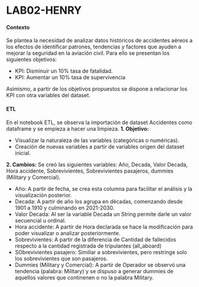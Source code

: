 # LAB02-HENRY

#### Contexto
Se plantea la necesidad de analizar datos históricos de accidentes aéreos a los efectos de identificar patrones, tendencias y factores que ayuden a mejorar la seguridad en la aviación civil.
Para ello se presentan los siguientes objetivos:
- KPI: Disminuir un 10% tasa de fatalidad.
- KPI: Aumentar un 10% tasa de supervivencia

Asimismo, a partir de los objetivos propuestos se dispone a relacionar los KPI con otra variables del dataset.

#### ETL
En el notebook ETL, se observa la importación de dataset Accidentes como dataframe y se empieza a hacer una limpieza.
**1. Objetivo:**
- Visualizar la naturaleza de las variables (categóricas o numéricas).
- Creación de nuevas variables a partir de variables origen del dataset inicial.

**2. Cambios:** Se creó las siguientes variables: Año, Decada, Valor Decada, Hora accidente, Sobrevivientes, Sobrevivientes pasajeros, dummies (Military y Comercial).
- Año: A partir de fecha, se crea esta columna para facilitar el análisis y la visualización posterior.
- Decada: A partir de año los agrupa en décadas, comenzando desde 1901 a 1910 y culminando en 2021-2030.
- Valor Decada: Al ser la variable Decada un String permite darle un valor secuencial u ordinal.
- Hora accidente: A partir de Hora declarada se hace la modificación para poder visualizar o analizar posteriormente.
- Sobrevivientes: A partir de la diferencia de Cantidad de fallecidos respecto a la cantidad registrada de tripulantes (all_aboard)
- SObrevivientes pasajero: Similiar a sobrevivientes, pero restringe solo los sobrevivientes que son pasajeros.
- Dummies (Military y Comercial): A partir de Operador se observó una tendencia (palabra: Military) y se dispuso a generar dummies de aquellos valores que continenen o no la palabra Military.
  
